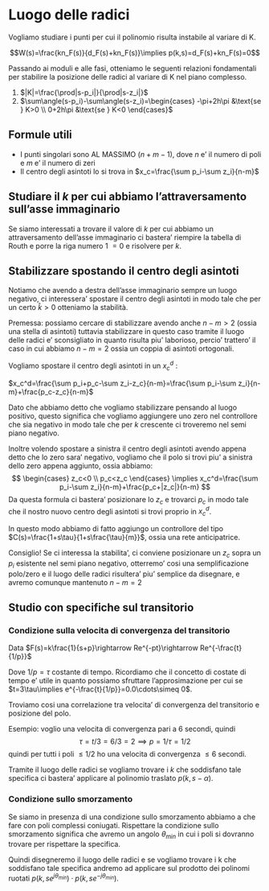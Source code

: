 # Luogo delle radici

Vogliamo studiare i punti per cui il polinomio risulta instabile al variare di K.

$$W(s)=\frac{kn_F(s)}{d_F(s)+kn_F(s)}\implies p(k,s)=d_F(s)+kn_F(s)=0$$

Passando ai moduli e alle fasi, otteniamo le seguenti relazioni fondamentali per stabilire la posizione delle radici al variare di K nel piano complesso.

1. $|K|=\frac{\prod|s-p_i|}{\prod|s-z_i|}$﻿
2. $\sum\angle(s-p_i)-\sum\angle(s-z_i)=\begin{cases} -\pi+2h\pi &\text{se } K>0 \\ 0+2h\pi &\text{se } K<0 \end{cases}$﻿
## Formule utili

- I punti singolari sono AL MASSIMO $(n+m-1)$﻿, dove $n$﻿ e’ il numero di poli e $m$﻿ e’ il numero di zeri
- Il centro degli asintoti lo si trova in $x_c=\frac{\sum p_i-\sum z_i}{n-m}$﻿

## Studiare il $k$﻿ per cui abbiamo l’attraversamento sull’asse immaginario

Se siamo interessati a trovare il valore di $k$﻿ per cui abbiamo un attraversamento dell’asse immaginario ci bastera’ riempire la tabella di Routh e porre la riga numero 1 $=0$﻿ e risolvere per $k$﻿.

## Stabilizzare spostando il centro degli asintoti

Notiamo che avendo a destra dell’asse immaginario sempre un luogo negativo, ci interessera’ spostare il centro degli asintoti in modo tale che per un certo $\hat k>0$﻿ otteniamo la stabilità.

Premessa: possiamo cercare di stabilizzare avendo anche $n-m>2$﻿ (ossia una stella di asintoti) tuttavia stabilizzare in questo caso tramite il luogo delle radici e’ sconsigliato in quanto risulta piu’ laborioso, percio’ trattero’ il caso in cui abbiamo $n-m=2$﻿ ossia un coppia di asintoti ortogonali.

Vogliamo spostare il centro degli asintoti in un $x_c^d$﻿ :

$x_c^d=\frac{\sum p_i+p_c-\sum z_i-z_c}{n-m}=\frac{\sum p_i-\sum z_i}{n-m}+\frac{p_c-z_c}{n-m}$

Dato che abbiamo detto che vogliamo stabilizzare pensando al luogo positivo, questo significa che vogliamo aggiungere uno zero nel controllore che sia negativo in modo tale che per $k$﻿ crescente ci troveremo nel semi piano negativo.

Inoltre volendo spostare a sinistra il centro degli asintoti avendo appena detto che lo zero sara’ negativo, vogliamo che il polo si trovi piu’ a sinistra dello zero appena aggiunto, ossia abbiamo:
$$
\begin{cases} z_c<0 \\ p_c<z_c \end{cases} \implies x_c^d=\frac{\sum p_i-\sum z_i}{n-m}+\frac{p_c+|z_c|}{n-m}
$$
Da questa formula ci bastera’ posizionare lo $z_c$﻿ e trovarci $p_c$﻿ in modo tale che il nostro nuovo centro degli asintoti si trovi proprio in $x_c^d$﻿.

In questo modo abbiamo di fatto aggiungo un controllore del tipo $C(s)=\frac{1+s\tau}{1+s\frac{\tau}{m}}$﻿, ossia una rete anticipatrice.

Consiglio! Se ci interessa la stabilita’, ci conviene posizionare un $z_c$﻿ sopra un $p_i$﻿ esistente nel semi piano negativo, otterremo’ cosi una semplificazione polo/zero e il luogo delle radici risultera’ piu’ semplice da disegnare, e avremo comunque mantenuto $n-m=2$﻿

## Studio con specifiche sul transitorio

### Condizione sulla velocita di convergenza del transitorio

Data $F(s)=k\frac{1}{s+p}\rightarrow Re^{-pt}\rightarrow Re^{-\frac{t}{1/p}}$﻿

Dove $1/p = \tau$﻿ costante di tempo. Ricordiamo che il concetto di costate di tempo e’ utile in quanto possiamo sfruttare l’approsimazione per cui se $t=3\tau\implies e^{-\frac{t}{1/p}}=0.0\cdots\simeq 0$﻿.

Troviamo cosi una correlazione tra velocita’ di convergenza del transitorio e posizione del polo.

Esempio: voglio una velocita di convergenza pari a $6\text{ secondi}$﻿, quindi
$$
\tau = t/3=6/3=2 \implies p=1/\tau=1/2
$$
quindi per tutti i poli $\leq1/2$﻿ ho una velocita di convergenza $\leq6 \text{ secondi}$﻿.

Tramite il luogo delle radici se vogliamo trovare i $k$﻿ che soddisfano tale specifica ci bastera’ applicare al polinomio traslato $p(k,s-\alpha)$﻿.

### Condizione sullo smorzamento

Se siamo in presenza di una condizione sullo smorzamento abbiamo a che fare con poli complessi coniugati. Rispettare la condizione sullo smorzamento significa che avremo un angolo $\theta_{min}$﻿ in cui i poli si dovranno trovare per rispettare la specifica.

Quindi disegneremo il luogo delle radici e se vogliamo trovare i k che soddisfano tale specifica andremo ad applicare sul prodotto dei polinomi ruotati $p(k,se^{j\theta_{min}})\cdot p(k,se^{-j\theta_{min}})$﻿.
